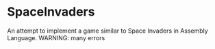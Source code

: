 # SpaceInvaders
An attempt to implement a game similar to Space Invaders in Assembly Language.
WARNING: many errors

